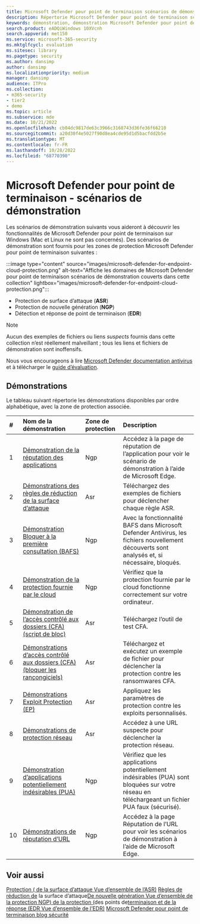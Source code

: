 ```yaml
---
title: Microsoft Defender pour point de terminaison scénarios de démonstration
description: Répertorie Microsoft Defender pour point de terminaison scénarios de démonstration que vous pouvez exécuter.
keywords: démonstration, démonstration Microsoft Defender pour point de terminaison, démonstration anti-programme malveillant, protection fournie par le cloud, BAFS (Bloquer à la première consultation), applications potentiellement indésirables (PUA), VDI Microsoft Security Intelligence, sécurité VDI, démonstration des règles de réduction de la surface d’attaque (ASR), démonstration de l’accès contrôlé aux dossiers, Exploit Protection, Protection réseau, Microsoft Defender SmartScreen, Edge SmartScreen,
search.product: eADQiWindows 10XVcnh
search.appverid: met150
ms.service: microsoft-365-security
ms.mktglfcycl: evaluation
ms.sitesec: library
ms.pagetype: security
ms.author: dansimp
author: dansimp
ms.localizationpriority: medium
manager: dansimp
audience: ITPro
ms.collection:
- m365-security
- tier2
- demo
ms.topic: article
ms.subservice: mde
ms.date: 10/21/2022
ms.openlocfilehash: cb04dc9817de63c3966c3168743d36fe36f66210
ms.sourcegitcommit: a20d30f4e5027f90d8ea4cde95d1d5bacfdd2b5e
ms.translationtype: MT
ms.contentlocale: fr-FR
ms.lasthandoff: 10/28/2022
ms.locfileid: "68770390"
---
```

# <a name="microsoft-defender-for-endpoint---demonstration-scenarios"></a>Microsoft Defender pour point de terminaison - scénarios de démonstration

Les scénarios de démonstration suivants vous aideront à découvrir les fonctionnalités de Microsoft Defender pour point de terminaison sur Windows (Mac et Linux ne sont pas concernés). Des scénarios de démonstration sont fournis pour les zones de protection Microsoft Defender pour point de terminaison suivantes :

:::image type="content" source="images/microsoft-defender-for-endpoint-cloud-protection.png" alt-text="Affiche les domaines de Microsoft Defender pour point de terminaison scénarios de démonstration couverts dans cette collection" lightbox="images/microsoft-defender-for-endpoint-cloud-protection.png":::

- Protection de surface d’attaque (**ASR**)
- Protection de nouvelle génération (**NGP**)
- Détection et réponse de point de terminaison (**EDR**)

> [!NOTE]
> Aucun des exemples de fichiers ou liens _suspects_ fournis dans cette collection n’est réellement malveillant ; tous les liens et fichiers de démonstration sont inoffensifs.
>
> Nous vous encourageons à lire [Microsoft Defender documentation antivirus](next-generation-protection.md) et à télécharger le [guide d’évaluation](evaluate-microsoft-defender-antivirus.md).

## <a name="demonstrations"></a>Démonstrations

Le tableau suivant répertorie les démonstrations disponibles par ordre alphabétique, avec la zone de protection associée.

| # | Nom de la démonstration | Zone de protection | Description |
|:--|:---|:---|:---|
| 1 | [Démonstration de la réputation des applications](defender-endpoint-demonstration-app-reputation.md) | Ngp | Accédez à la page de réputation de l’application pour voir le scénario de démonstration à l’aide de Microsoft Edge. |
| 2 | [Démonstrations des règles de réduction de la surface d’attaque](defender-endpoint-demonstration-attack-surface-reduction-rules.md) | Asr | Téléchargez des exemples de fichiers pour déclencher chaque règle ASR. |
| 3 | [Démonstration Bloquer à la première consultation (BAFS)](defender-endpoint-demonstration-block-at-first-sight-bafs.md) | Ngp | Avec la fonctionnalité BAFS dans Microsoft Defender Antivirus, les fichiers nouvellement découverts sont analysés et, si nécessaire, bloqués. |
| 4 | [Démonstration de la protection fournie par le cloud](defender-endpoint-demonstration-cloud-delivered-protection.md) | Ngp |  Vérifiez que la protection fournie par le cloud fonctionne correctement sur votre ordinateur. |
| 5 | [Démonstration de l’accès contrôlé aux dossiers (CFA) (script de bloc)](defender-endpoint-demonstration-controlled-folder-access-test-tool.md) | Asr | Téléchargez l’outil de test CFA. |
| 6 | [Démonstrations d’accès contrôlé aux dossiers (CFA) (bloquer les rançongiciels)](defender-endpoint-demonstration-controlled-folder-access.md) | Asr | Téléchargez et exécutez un exemple de fichier pour déclencher la protection contre les ransomwares CFA. |
| 7  | [Démonstrations Exploit Protection (EP)](defender-endpoint-demonstration-exploit-protection.md) | Asr | Appliquez les paramètres de protection contre les exploits personnalisés. |
| 8  | [Démonstrations de protection réseau](defender-endpoint-demonstration-network-protection.md) | Asr | Accédez à une URL suspecte pour déclencher la protection réseau. |
| 9  | [Démonstration d’applications potentiellement indésirables (PUA)](defender-endpoint-demonstration-potentially-unwanted-applications.md) | Ngp | Vérifiez que les applications potentiellement indésirables (PUA) sont bloquées sur votre réseau en téléchargeant un fichier PUA faux (sécurisé). |
| 10 | [Démonstrations de réputation d’URL](defender-endpoint-demonstration-smartscreen-url-reputation.md) | Ngp | Accédez à la page Réputation de l’URL pour voir les scénarios de démonstration à l’aide de Microsoft Edge. |

## <a name="see-also"></a>Voir aussi

[Protection \( de la surface d’attaque Vue d’ensemble de l’ASR\)](overview-attack-surface-reduction.md) [Règles de réduction de](attack-surface-reduction-rules-deployment-test.md)
 la surface d’attaque[De nouvelle génération Vue d’ensemble de la protection NGP\) de la protection \(](next-generation-protection.md)des points de[terminaison et de la réponse \(EDR Vue d’ensemble de l’EDR\)](overview-endpoint-detection-response.md) [Microsoft Defender pour point de terminaison blog sécurité](https://techcommunity.microsoft.com/t5/microsoft-defender-for-endpoint/bg-p/MicrosoftDefenderATPBlog)




